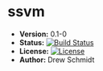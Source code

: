 # ssvm

* **Version:** 0.1-0
* **Status:** [![Build Status](https://travis-ci.org/wrathematics/ssvm.png)](https://travis-ci.org/wrathematics/ssvm)
* **License:** [![License](http://img.shields.io/badge/license-BSD%202--Clause-orange.svg?style=flat)](http://opensource.org/licenses/BSD-2-Clause)
* **Author:** Drew Schmidt
